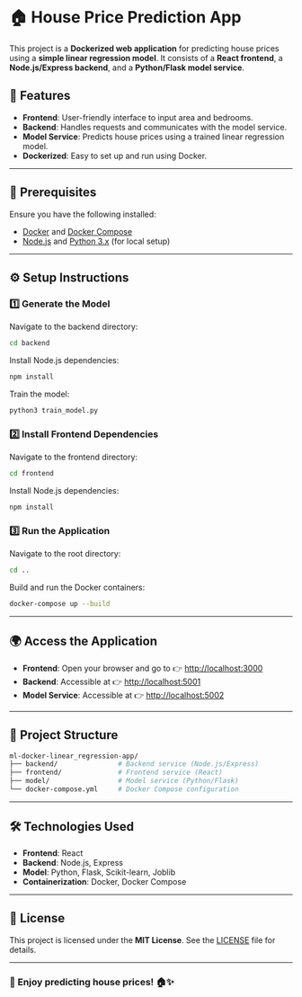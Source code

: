 # 🏠 House Price Prediction App

This project is a **Dockerized web application** for predicting house prices using a **simple linear regression model**. It consists of a **React frontend**, a **Node.js/Express backend**, and a **Python/Flask model service**.

## 🚀 Features

- **Frontend**: User-friendly interface to input area and bedrooms.
- **Backend**: Handles requests and communicates with the model service.
- **Model Service**: Predicts house prices using a trained linear regression model.
- **Dockerized**: Easy to set up and run using Docker.

---

## 📌 Prerequisites

Ensure you have the following installed:

- [Docker](https://www.docker.com/get-started) and [Docker Compose](https://docs.docker.com/compose/install/)
- [Node.js](https://nodejs.org/) and [Python 3.x](https://www.python.org/downloads/) (for local setup)

---

## ⚙️ Setup Instructions

### 1️⃣ Generate the Model

Navigate to the backend directory:

```sh
cd backend
```

Install Node.js dependencies:

```sh
npm install
```

Train the model:

```sh
python3 train_model.py
```

### 2️⃣ Install Frontend Dependencies

Navigate to the frontend directory:

```sh
cd frontend
```

Install Node.js dependencies:

```sh
npm install
```

### 3️⃣ Run the Application

Navigate to the root directory:

```sh
cd ..
```

Build and run the Docker containers:

```sh
docker-compose up --build
```

---

## 🌍 Access the Application

- **Frontend**: Open your browser and go to 👉 [http://localhost:3000](http://localhost:3000)
- **Backend**: Accessible at 👉 [http://localhost:5001](http://localhost:5001)
- **Model Service**: Accessible at 👉 [http://localhost:5002](http://localhost:5002)

---

## 📂 Project Structure

```bash
ml-docker-linear_regression-app/
├── backend/               # Backend service (Node.js/Express)
├── frontend/              # Frontend service (React)
├── model/                 # Model service (Python/Flask)
└── docker-compose.yml     # Docker Compose configuration
```

---

## 🛠 Technologies Used

- **Frontend**: React
- **Backend**: Node.js, Express
- **Model**: Python, Flask, Scikit-learn, Joblib
- **Containerization**: Docker, Docker Compose

---

## 📜 License

This project is licensed under the **MIT License**. See the [LICENSE](LICENSE) file for details.

---

### 🎉 Enjoy predicting house prices! 🏠✨
